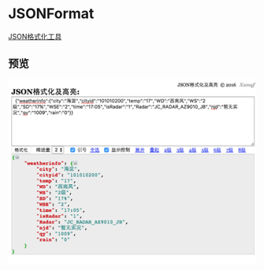 # JSONFormat
[JSON格式化工具](https://zhugezifang.github.io/JSONFormat/)
## 预览
![image](https://github.com/Xunqf/JSONFormat/blob/master/demo.png)
